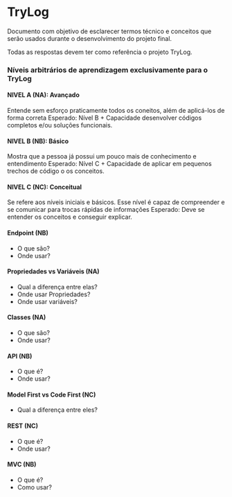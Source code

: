 # TryLog

Documento com objetivo de esclarecer termos técnico e conceitos que serão usados durante o desenvolvimento do projeto final.

Todas as respostas devem ter como referência o projeto TryLog.


### Níveis arbitrários de aprendizagem exclusivamente para o TryLog


#### NIVEL A (NA): Avançado

Entende sem esforço praticamente todos os coneitos, além de aplicá-los de forma correta
Esperado: Nível B + Capacidade desenvolver códigos completos e/ou soluções funcionais.


#### NIVEL B (NB): Básico   

Mostra que a pessoa já possui um pouco mais de conhecimento e entendimento
Esperado: Nível C + Capacidade de aplicar em pequenos trechos de código o os conceitos.


#### NIVEL C (NC): Conceitual 

Se refere aos níveis iniciais e básicos. Esse nível é capaz de compreender e se comunicar para trocas rápidas de informações 
Esperado: Deve se entender os conceitos e conseguir explicar.


#### Endpoint (NB)

* O que são?
* Onde usar?

#### Propriedades vs Variáveis (NA)

* Qual a diferença entre elas?
* Onde usar Propriedades?
* Onde usar variáveis?

#### Classes (NA)

* O que são?
* Onde usar?

#### API (NB)

* O que é?
* Onde usar?

#### Model First vs Code First (NC)

* Qual a diferença entre eles?

#### REST (NC)

* O que é?
* Onde usar?

#### MVC (NB)

* O que é?
* Como usar?
